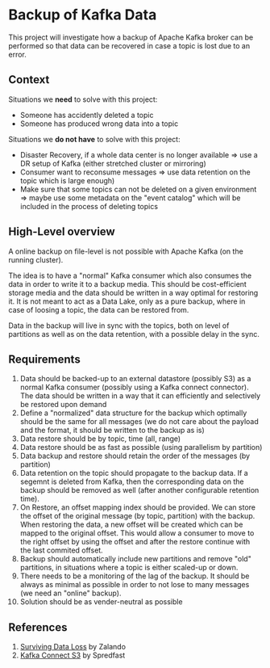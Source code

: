 # Backup of Kafka Data

This project will investigate how a backup of Apache Kafka broker can be performed so that data can be recovered in case a topic is lost due to an error.

## Context

Situations we **need** to solve with this project:

* Someone has accidently deleted a topic
* Someone has produced wrong data into a topic

Situations we **do not have** to solve with this project:

* Disaster Recovery, if a whole data center is no longer available => use a DR setup of Kafka (either stretched cluster or mirroring)
* Consumer want to reconsume messages => use data retention on the topic which is large enough)
* Make sure that some topics can not be deleted on a given environment => maybe use some metadata on the "event catalog" which will be included in the process of deleting topics

## High-Level overview

A online backup on file-level is not possible with Apache Kafka (on the running cluster). 

The idea is to have a "normal" Kafka consumer which also consumes the data in order to write it to a backup media. This should be cost-efficient storage media and the data should be written in a way optimal for restoring it. It is not meant to act as a Data Lake, only as a pure backup, where in case of loosing a topic, the data can be restored from. 

Data in the backup will live in sync with the topics, both on level of partitions as well as on the data retention, with a possible delay in the sync. 

## Requirements

1. Data should be backed-up to an external datastore (possibly S3) as a normal Kafka consumer (possibly using a Kafka connect connector). The data should be written in a way that it can efficiently and selectively be restored upon demand
2. Define a "normalized" data structure for the backup which optimally should be the same for all messages (we do not care about the payload and the format, it should be written to the backup as is)
3. Data restore should be by topic, time (all, range)
4. Data restore should be as fast as possible (using parallelism by partition)
5. Data backup and restore should retain the order of the messages (by partition)
6. Data retention on the topic should propagate to the backup data. If a segemnt is deleted from Kafka, then the corresponding data on the backup should be removed as well (after another configurable retention time).
7. On Restore, an offset mapping index should be provided. We can store the offset of the original message (by topic, partition) with the backup. When restoring the data, a new offset will be created which can be mapped to the original offset. This would allow a consumer to move to the right offset by using the offset and after the restore continue with the last commited offset.  
8. Backup should automatically include new partitions and remove "old" partitions, in situations where a topic is either scaled-up or down. 
9. There needs to be a monitoring of the lag of the backup. It should be always as minimal as possible in order to not lose to many messages (we need an "online" backup).  
9. Solution should be as vender-neutral as possible
 
## References

1. [Surviving Data Loss](https://jobs.zalando.com/tech/blog/backing-up-kafka-zookeeper/index.html?gh_src=4n3gxh1) by Zalando
2. [Kafka Connect S3](https://github.com/spredfast/kafka-connect-s3) by Spredfast
